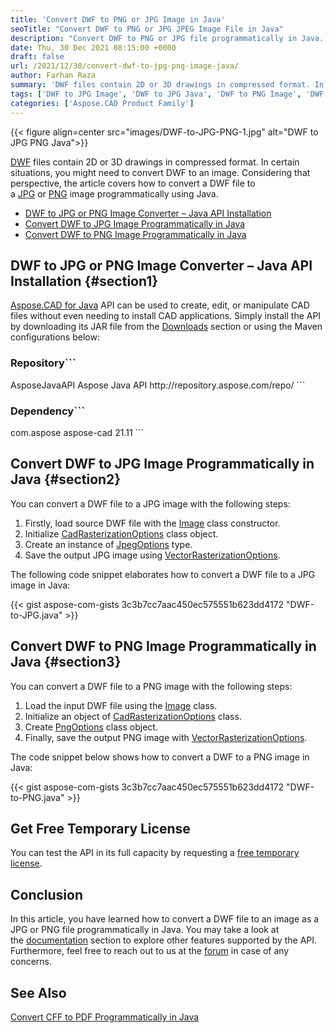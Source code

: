 ```yaml
---
title: 'Convert DWF to PNG or JPG Image in Java'
seoTitle: "Convert DWF to PNG or JPG JPEG Image File in Java"
description: "Convert DWF to PNG or JPG file programmatically in Java. Export DWF to PNG JPEG Image within your Java based applications."
date: Thu, 30 Dec 2021 08:15:00 +0000
draft: false
url: /2021/12/30/convert-dwf-to-jpg-png-image-java/
author: Farhan Raza
summary: 'DWF files contain 2D or 3D drawings in compressed format. In certain situations, you might need to convert DWF to an image. Considering that perspective, the article covers how to convert a DWF file to a JPG or PNG image programmatically using Java.'
tags: ['DWF to JPG Image', 'DWF to JPG Java', 'DWF to PNG Image', 'DWF to PNG Java']
categories: ['Aspose.CAD Product Family']
---
```




{{< figure align=center src="images/DWF-to-JPG-PNG-1.jpg" alt="DWF to JPG PNG Java">}}


[DWF][1] files contain 2D or 3D drawings in compressed format. In certain situations, you might need to convert DWF to an image. Considering that perspective, the article covers how to convert a DWF file to a [JPG][2] or [PNG][3] image programmatically using Java.

*   [DWF to JPG or PNG Image Converter – Java API Installation][4]
*   [Convert DWF to JPG Image Programmatically in Java][5]
*   [Convert DWF to PNG Image Programmatically in Java][6]

## DWF to JPG or PNG Image Converter – Java API Installation {#section1}

[Aspose.CAD for Java][7] API can be used to create, edit, or manipulate CAD files without even needing to install CAD applications. Simply install the API by downloading its JAR file from the [Downloads][8] section or using the Maven configurations below:

### Repository```
<repositories>
    <repository>
        <id>AsposeJavaAPI</id>
        <name>Aspose Java API</name>
        <url>http://repository.aspose.com/repo/</url>
    </repository>
</repositories>
```

### Dependency```
 <dependencies>
    <dependency>
        <groupId>com.aspose</groupId>
        <artifactId>aspose-cad</artifactId>
        <version>21.11</version>        
   </dependency>
</dependencies>
```

## Convert DWF to JPG Image Programmatically in Java {#section2}

You can convert a DWF file to a JPG image with the following steps:

1.  Firstly, load source DWF file with the [Image][9] class constructor.
2.  Initialize [CadRasterizationOptions][10] class object.
3.  Create an instance of [JpegOptions][11] type.
4.  Save the output JPG image using [VectorRasterizationOptions][12].

The following code snippet elaborates how to convert a DWF file to a JPG image in Java:

{{< gist aspose-com-gists 3c3b7cc7aac450ec575551b623dd4172 "DWF-to-JPG.java" >}}

## Convert DWF to PNG Image Programmatically in Java {#section3}

You can convert a DWF file to a PNG image with the following steps:

1.  Load the input DWF file using the [Image][13] class.
2.  Initialize an object of [CadRasterizationOptions][14] class.
3.  Create [PngOptions][15] class object.
4.  Finally, save the output PNG image with [VectorRasterizationOptions][16].

The code snippet below shows how to convert a DWF to a PNG image in Java:

{{< gist aspose-com-gists 3c3b7cc7aac450ec575551b623dd4172 "DWF-to-PNG.java" >}}

## Get Free Temporary License

You can test the API in its full capacity by requesting a [free temporary license][17].

## Conclusion

In this article, you have learned how to convert a DWF file to an image as a JPG or PNG file programmatically in Java. You may take a look at the [documentation][18] section to explore other features supported by the API. Furthermore, feel free to reach out to us at the [forum][19] in case of any concerns.

## See Also

[Convert CFF to PDF Programmatically in Java][20]




[1]: https://docs.fileformat.com/cad/dwf/
[2]: https://docs.fileformat.com/image/jpeg/
[3]: https://docs.fileformat.com/image/png/
[4]: #section1
[5]: #section2
[6]: #section3
[7]: https://products.aspose.com/cad/java/
[8]: https://downloads.aspose.com/cad/java
[9]: https://apireference.aspose.com/cad/java/com.aspose.cad/Image
[10]: https://apireference.aspose.com/cad/java/com.aspose.cad.imageoptions/CadRasterizationOptions
[11]: https://apireference.aspose.com/cad/java/com.aspose.cad.imageoptions/JpegOptions
[12]: https://apireference.aspose.com/cad/java/com.aspose.cad.imageoptions.class-use/vectorrasterizationoptions
[13]: https://apireference.aspose.com/cad/java/com.aspose.cad/Image
[14]: https://apireference.aspose.com/cad/java/com.aspose.cad.imageoptions/CadRasterizationOptions
[15]: https://apireference.aspose.com/cad/java/com.aspose.cad.imageoptions/PngOptions
[16]: https://apireference.aspose.com/cad/java/com.aspose.cad.imageoptions.class-use/vectorrasterizationoptions
[17]: https://purchase.aspose.com/temporary-license
[18]: https://docs.aspose.com/cad/java/
[19]: https://forum.aspose.com/c/cad
[20]: https://blog.aspose.com/2021/12/06/convert-cff-to-pdf-java/




